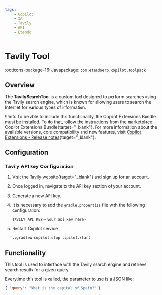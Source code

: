 ```yaml
---
tags:
    - Copilot
    - IA
    - Tavily
    - API
    - Etendo
---
```


# Tavily Tool

:octicons-package-16: Javapackage: `com.etendoerp.copilot.toolpack`

## Overview 

The **TavilySearchTool** is a custom tool designed to perform searches using the Tavily search engine, which is known for allowing users to search the Internet for various types of information.

!!!info
    To be able to include this functionality, the Copilot Extensions Bundle must be installed. To do that, follow the instructions from the marketplace: [Copilot Extensions Bundle](https://marketplace.etendo.cloud/?#/product-details?module=82C5DA1B57884611ABA8F025619D4C05){target="\_blank"}. For more information about the available versions, core compatibility and new features, visit [Copilot Extensions - Release notes](../../../whats-new/release-notes/etendo-copilot/bundles/release-notes.md){target="\_blank"}.

## Configuration 

### Tavily API key Configuration

1. Visit the [Tavily website](https://tavily.com/){target="_blank"} and sign up for an account.
2. Once logged in, navigate to the API key section of your account.
3. Generate a new API key.
4. It is necessary to add the `gradle.properties` file with the following configuration:

    ``` groovy title="gradle.properties"
    TAVILY_API_KEY=<your_api_key_here>
    ```

5. Restart Copilot service

    ``` bash title="terminal"
    ./gradlew copilot.stop copilot.start
    ```


## Functionality

This tool is used to interface with the Tavily search engine and retrieve search results for a given query.

Everytime this tool is called, the parameter to use is a JSON like:

```json 
{ "query": "What is the capital of Spain?" }
```